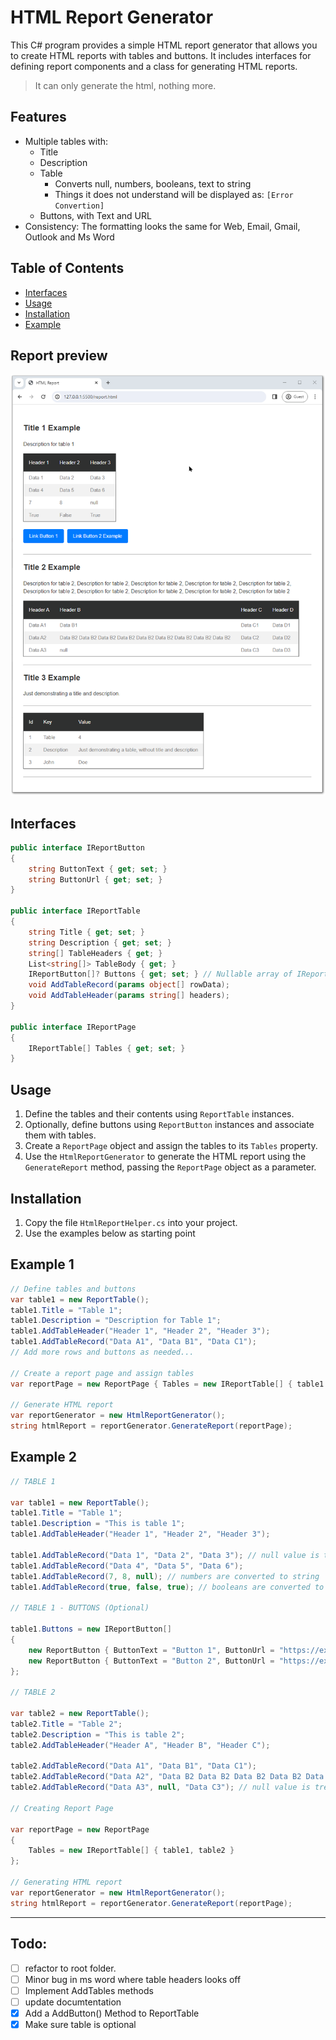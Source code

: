 ﻿# HTML Report Generator

This C# program provides a simple HTML report generator that allows you to create HTML reports with tables and buttons. It includes interfaces for defining report components and a class for generating HTML reports.

> It can only generate the html, nothing more.

## Features
- Multiple tables with:
  - Title
  - Description
  - Table
    - Converts null, numbers, booleans, text to string
    - Things it does not understand will be displayed as: `[Error Convertion]`
  - Buttons, with Text and URL
- Consistency: The formatting looks the same for Web, Email, Gmail, Outlook and Ms Word

## Table of Contents

- [Interfaces](#interfaces)
- [Usage](#usage)
- [Installation](#install)
- [Example](#example)

## Report preview

![screenshot](Readme-screenshot.png)

## Interfaces <a name="interfaces"></a>

```csharp
public interface IReportButton
{
    string ButtonText { get; set; }
    string ButtonUrl { get; set; }
}

public interface IReportTable
{
    string Title { get; set; }
    string Description { get; set; }
    string[] TableHeaders { get; }
    List<string[]> TableBody { get; }
    IReportButton[]? Buttons { get; set; } // Nullable array of IReportButton
    void AddTableRecord(params object[] rowData);
    void AddTableHeader(params string[] headers);
}

public interface IReportPage
{
    IReportTable[] Tables { get; set; }
}
```

## Usage <a name="usage"></a>

1. Define the tables and their contents using `ReportTable` instances.
2. Optionally, define buttons using `ReportButton` instances and associate them with tables.
3. Create a `ReportPage` object and assign the tables to its `Tables` property.
4. Use the `HtmlReportGenerator` to generate the HTML report using the `GenerateReport` method, passing the `ReportPage` object as a parameter.

## Installation <a name="install"></a>
1. Copy the file `HtmlReportHelper.cs` into your project.
2. Use the examples below as starting point

## Example 1<a name="example"></a>

```csharp
// Define tables and buttons
var table1 = new ReportTable();
table1.Title = "Table 1";
table1.Description = "Description for Table 1";
table1.AddTableHeader("Header 1", "Header 2", "Header 3");
table1.AddTableRecord("Data A1", "Data B1", "Data C1");
// Add more rows and buttons as needed...

// Create a report page and assign tables
var reportPage = new ReportPage { Tables = new IReportTable[] { table1 /*, other tables...*/ } };

// Generate HTML report
var reportGenerator = new HtmlReportGenerator();
string htmlReport = reportGenerator.GenerateReport(reportPage);
```

## Example 2

```csharp
// TABLE 1

var table1 = new ReportTable();
table1.Title = "Table 1";
table1.Description = "This is table 1";
table1.AddTableHeader("Header 1", "Header 2", "Header 3");

table1.AddTableRecord("Data 1", "Data 2", "Data 3"); // null value is treated as empty string
table1.AddTableRecord("Data 4", "Data 5", "Data 6");
table1.AddTableRecord(7, 8, null); // numbers are converted to string
table1.AddTableRecord(true, false, true); // booleans are converted to string

// TABLE 1 - BUTTONS (Optional)

table1.Buttons = new IReportButton[]
{
    new ReportButton { ButtonText = "Button 1", ButtonUrl = "https://example.com/button1" },
    new ReportButton { ButtonText = "Button 2", ButtonUrl = "https://example.com/button2" }
};

// TABLE 2

var table2 = new ReportTable();
table2.Title = "Table 2";
table2.Description = "This is table 2";
table2.AddTableHeader("Header A", "Header B", "Header C");

table2.AddTableRecord("Data A1", "Data B1", "Data C1");
table2.AddTableRecord("Data A2", "Data B2 Data B2 Data B2 Data B2 Data B2 Data B2 Data B2 Data B2 Data B2 ", "Data C2");
table2.AddTableRecord("Data A3", null, "Data C3"); // null value is treated as empty string

// Creating Report Page

var reportPage = new ReportPage
{
    Tables = new IReportTable[] { table1, table2 }
};

// Generating HTML report
var reportGenerator = new HtmlReportGenerator();
string htmlReport = reportGenerator.GenerateReport(reportPage);
```

---

## Todo:
- [ ] refactor to root folder.
- [ ] Minor bug in ms word where table headers looks off
- [ ] Implement AddTables methods
- [ ] update documtentation
- [x] Add a AddButton() Method to ReportTable
- [x] Make sure table is optional